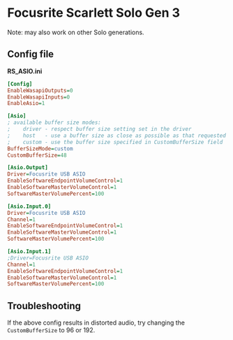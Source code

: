 # Focusrite Scarlett Solo Gen 3

Note: may also work on other Solo generations.

## Config file

**RS_ASIO.ini**

```ini
[Config]
EnableWasapiOutputs=0
EnableWasapiInputs=0
EnableAsio=1

[Asio]
; available buffer size modes:
;    driver - respect buffer size setting set in the driver
;    host   - use a buffer size as close as possible as that requested by the host application
;    custom - use the buffer size specified in CustomBufferSize field
BufferSizeMode=custom
CustomBufferSize=48

[Asio.Output]
Driver=Focusrite USB ASIO
EnableSoftwareEndpointVolumeControl=1
EnableSoftwareMasterVolumeControl=1
SoftwareMasterVolumePercent=100

[Asio.Input.0]
Driver=Focusrite USB ASIO
Channel=1
EnableSoftwareEndpointVolumeControl=1
EnableSoftwareMasterVolumeControl=1
SoftwareMasterVolumePercent=100

[Asio.Input.1]
;Driver=Focusrite USB ASIO
Channel=1
EnableSoftwareEndpointVolumeControl=1
EnableSoftwareMasterVolumeControl=1
SoftwareMasterVolumePercent=100
```

## Troubleshooting

If the above config results in distorted audio, try changing the `CustomBufferSize` to 96 or 192.

